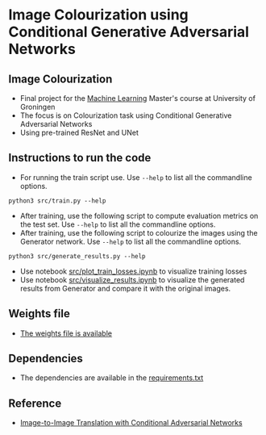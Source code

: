# Image Colourization using Conditional Generative Adversarial Networks

## Image Colourization
* Final project for the [Machine Learning](https://www.rug.nl/ocasys/fwn/vak/show?code=WMAI010-05) Master's course at University of Groningen
* The focus is on Colourization task using Conditional Generative Adversarial Networks
* Using pre-trained ResNet and UNet

## Instructions to run the code
* For running the train script use. Use `--help` to list all the commandline options.
```
python3 src/train.py --help
```
* After training, use the following script to compute evaluation metrics on the test set. Use `--help` to list all the commandline options.
* After training, use the following script to colourize the images using the Generator network. Use `--help` to list all the commandline options.
```
python3 src/generate_results.py --help
```
* Use notebook [src/plot_train_losses.ipynb](src/plot_train_losses.ipynb) to visualize training losses
* Use notebook [src/visualize_results.ipynb](src/visualize_results.ipynb) to visualize the generated results from Generator and compare it with the original images.

## Weights file
* [The weights file is available](https://drive.google.com/drive/folders/1i_MPfA2EB_BibkrmkHiHErcznkiZ6BA8)

## Dependencies
* The dependencies are available in the [requirements.txt](requirements.txt)

## Reference
* [Image-to-Image Translation with Conditional Adversarial Networks](https://arxiv.org/abs/1611.07004v3)
